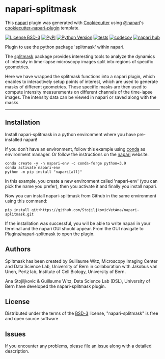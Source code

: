 # napari-splitmask

This [napari] plugin was generated with [Cookiecutter] using [@napari]'s [cookiecutter-napari-plugin] template.

[![License BSD-3](https://img.shields.io/pypi/l/napari-splitmask.svg?color=green)](https://github.com/StojiljkovicVetAna/napari-splitmask/raw/main/LICENSE)
[![PyPI](https://img.shields.io/pypi/v/napari-splitmask.svg?color=green)](https://pypi.org/project/napari-splitmask)
[![Python Version](https://img.shields.io/pypi/pyversions/napari-splitmask.svg?color=green)](https://python.org)
[![tests](https://github.com/StojiljkovicVetAna/napari-splitmask/workflows/tests/badge.svg)](https://github.com/StojiljkovicVetAna/napari-splitmask/actions)
[![codecov](https://codecov.io/gh/StojiljkovicVetAna/napari-splitmask/branch/main/graph/badge.svg)](https://codecov.io/gh/StojiljkovicVetAna/napari-splitmask)
[![napari hub](https://img.shields.io/endpoint?url=https://api.napari-hub.org/shields/napari-splitmask)](https://napari-hub.org/plugins/napari-splitmask)

Plugin to use the python package 'splitmask' within napari.

The [splitmask] package provides interesting tools to analyze the dynamics of intensity in time-lapse microscopy images split into regions of specific geometries.

Here we have wrapped the splitmask functions into a napari plugin, which enables to interactively setup points of interest, which are used to generate masks of different geometries. These specific masks are then used to compute intensity measurements on different channels of the time-lapse images. The intensity data can be viewed in napari or saved along with the masks.

----------------------------------
## Installation

Install napari-splitmask in a python environment where you have pre-installed napari!

If you don't have an environment, follow this example using [conda] as environment manager. Or follow the instructions on the [napari] website.

    conda create -y -n napari-env -c conda-forge python=3.9
    conda activate napari-env
    python -m pip install "napari[all]"

In this example, you create a new environment called 'napari-env' (you can pick the name you prefer), then you activate it and finally you install napari.

Now you can install napari-splitmask from Github in the same environment using this command:

    pip install git+https://github.com/StojiljkovicVetAna/napari-splitmask.git

If the installation was successful, you will be able to write napari in your terminal and the napari GUI should appear. From the GUI navigate to Plugins/napari-splitmask to open the plugin.

## Authors

Splitmask has been created by Guillaume Witz, Microscopy Imaging Center and Data Science Lab, University of Bern in collaboration with Jakobus van Unen, Pertz lab, Institute of Cell Biology, University of Bern.

Ana Stojiljkovic & Guillaume Witz, Data Science Lab (DSL), University of Bern have developed the napari-splitmask plugin.

## License

Distributed under the terms of the [BSD-3] license,
"napari-splitmask" is free and open source software

## Issues

If you encounter any problems, please [file an issue] along with a detailed description.

[napari]: https://github.com/napari/napari
[Cookiecutter]: https://github.com/audreyr/cookiecutter
[@napari]: https://github.com/napari
[MIT]: http://opensource.org/licenses/MIT
[BSD-3]: http://opensource.org/licenses/BSD-3-Clause
[GNU GPL v3.0]: http://www.gnu.org/licenses/gpl-3.0.txt
[GNU LGPL v3.0]: http://www.gnu.org/licenses/lgpl-3.0.txt
[Apache Software License 2.0]: http://www.apache.org/licenses/LICENSE-2.0
[Mozilla Public License 2.0]: https://www.mozilla.org/media/MPL/2.0/index.txt
[cookiecutter-napari-plugin]: https://github.com/napari/cookiecutter-napari-plugin

[file an issue]: https://github.com/StojiljkovicVetAna/napari-splitmask/issues

[napari]: https://napari.org/stable/tutorials/fundamentals/installation.html
[tox]: https://tox.readthedocs.io/en/latest/
[pip]: https://pypi.org/project/pip/
[PyPI]: https://pypi.org/

[splitmask]: https://github.com/guiwitz/splitmask
[conda]: https://docs.conda.io/en/latest/miniconda.html
